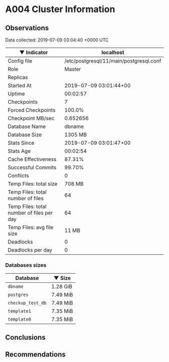 # A004 Cluster Information #

## Observations ##
Data collected: 2019-07-09 03:04:40 +0000 UTC  

|&#9660;&nbsp;Indicator | localhost |
|--------|-------|
|Config file |/etc/postgresql/11/main/postgresql.conf|
|Role |Master|
|Replicas ||
|Started At |2019-07-09&nbsp;03:01:44+00|
|Uptime |00:02:57|
|Checkpoints |7|
|Forced Checkpoints |100.0%|
|Checkpoint MB/sec |0.652656|
|Database Name |dbname|
|Database Size |1305&nbsp;MB|
|Stats Since |2019-07-09&nbsp;03:01:47+00|
|Stats Age |00:02:54|
|Cache Effectiveness |87.31%|
|Successful Commits |99.70%|
|Conflicts |0|
|Temp Files: total size |708&nbsp;MB|
|Temp Files: total number of files |64|
|Temp Files: total number of files per day |64|
|Temp Files: avg file size |11&nbsp;MB|
|Deadlocks |0|
|Deadlocks per day |0|


### Databases sizes ###

| Database | &#9660;&nbsp;Size |
|----------|--------|
| `dbname` | 1.28&nbsp;GiB |
| `postgres` | 7.49&nbsp;MiB |
| `checkup_test_db` | 7.49&nbsp;MiB |
| `template1` | 7.35&nbsp;MiB |
| `template0` | 7.35&nbsp;MiB |


## Conclusions ##


## Recommendations ##

